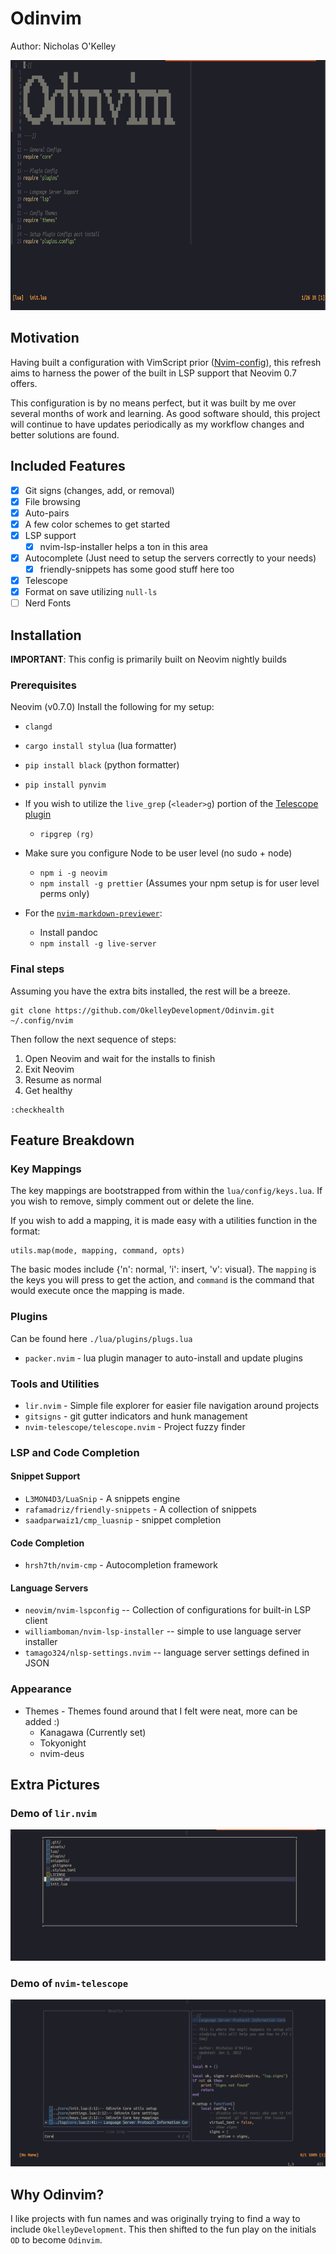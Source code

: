 # Odinvim

Author: Nicholas O'Kelley

<img src="./assets/odinvim.png"  width="700" height="400" />

## Motivation

Having built a configuration with VimScript prior ([Nvim-config](https://github.com/OkelleyDevelopment/Nvim-Config)),
this refresh aims to harness the power of the built in LSP support that Neovim 0.7 offers.

This configuration is by no means perfect, but it was built by me over several months of work and learning.
As good software should, this project will continue to have updates periodically as my workflow changes and
better solutions are found.

## Included Features

- [x] Git signs (changes, add, or removal)
- [x] File browsing
- [x] Auto-pairs
- [x] A few color schemes to get started
- [x] LSP support
  - [x] nvim-lsp-installer helps a ton in this area
- [x] Autocomplete (Just need to setup the servers correctly to your needs)
  - [x] friendly-snippets has some good stuff here too
- [x] Telescope
- [x] Format on save utilizing `null-ls`
- [ ] Nerd Fonts

## Installation

**IMPORTANT**: This config is primarily built on Neovim nightly builds

### Prerequisites

Neovim (v0.7.0)
Install the following for my setup:

- `clangd`
- `cargo install stylua` (lua formatter)
- `pip install black` (python formatter)
- `pip install pynvim`
- If you wish to utilize the `live_grep` (`<leader>g`) portion of the [Telescope plugin](https://github.com/nvim-telescope/telescope.nvim)
  - `ripgrep (rg)`
- Make sure you configure Node to be user level (no sudo + node)

  - `npm i -g neovim`
  - `npm install -g prettier` (Assumes your npm setup is for user level perms only)

- For the [`nvim-markdown-previewer`](https://github.com/davidgranstrom/nvim-markdown-preview):
  - Install pandoc
  - `npm install -g live-server`

### Final steps

Assuming you have the extra bits installed, the rest will be a breeze.

```
git clone https://github.com/OkelleyDevelopment/Odinvim.git ~/.config/nvim
```

Then follow the next sequence of steps:

1. Open Neovim and wait for the installs to finish
2. Exit Neovim
3. Resume as normal
4. Get healthy

```
:checkhealth
```

## Feature Breakdown

### Key Mappings

The key mappings are bootstrapped from within the `lua/config/keys.lua`. If you
wish to remove, simply comment out or delete the line.

If you wish to add a mapping, it is made easy with a utilities function in the format:

```
utils.map(mode, mapping, command, opts)
```

The basic modes include {'n': normal, 'i': insert, 'v': visual}. The `mapping` is the
keys you will press to get the action, and `command` is the command that would execute once
the mapping is made.

### Plugins

Can be found here `./lua/plugins/plugs.lua`

- `packer.nvim` - lua plugin manager to auto-install and update plugins

### Tools and Utilities

- `lir.nvim` - Simple file explorer for easier file navigation around projects
- `gitsigns` - git gutter indicators and hunk management
- `nvim-telescope/telescope.nvim` - Project fuzzy finder

### LSP and Code Completion

#### Snippet Support

- `L3MON4D3/LuaSnip` - A snippets engine
- `rafamadriz/friendly-snippets` - A collection of snippets
- `saadparwaiz1/cmp_luasnip` - snippet completion

#### Code Completion

- `hrsh7th/nvim-cmp` - Autocompletion framework

#### Language Servers

- `neovim/nvim-lspconfig` -- Collection of configurations for built-in LSP client
- `williamboman/nvim-lsp-installer` -- simple to use language server installer
- `tamago324/nlsp-settings.nvim` -- language server settings defined in JSON

### Appearance

- Themes - Themes found around that I felt were neat, more can be added :)
  - Kanagawa (Currently set)
  - Tokyonight
  - nvim-deus

## Extra Pictures

### Demo of `lir.nvim`

![Lir](./assets/lir_demo.png)

### Demo of `nvim-telescope`

![telescope live grep](./assets/telescope_demo.png)

## Why Odinvim?

I like projects with fun names and was originally trying to find a way to include
`OkelleyDevelopment`. This then shifted to the fun play on the initials `OD` to
become `Odinvim`.
